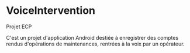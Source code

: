 VoiceIntervention
=================

Projet ECP

C'est un projet d'application Android destiée à enregistrer des comptes rendus d'opérations de maintenances, rentrées à la voix par un opérateur.
